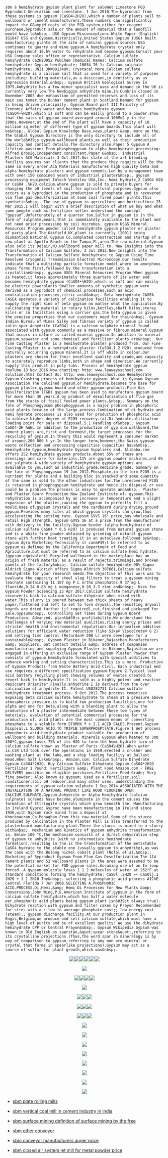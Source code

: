 
```
sbm ä hemihydrate gypsum plant plant for saleWet Limestone FGD Byproduct Generation and Limestone. 1 Jun 2010.The byproduct from these systems is gypsum (CaSO4∙2H2O),which a number of plants sell to wallboard or cement manufacturers.These numbers can significantly impact the O&amp;M costs of the FGD system,either for reagent purchase,byproduct sale,or the amount of material that a landfill would have to&nbsp;. USG Gypsum Misconceptions White Paper (English) IG1847 USG and Gypsum.Historically,United States Gypsum (USG) built manufacturing plants at the site of natural gypsum sources.USG continues to quarry and mine gypsum.A hemihydrate crystal only requires about 18.6% water to rehydrate and become gypsum.Consult your USG Company sales office or representative. Calcium sulfate hemihydrate Ca2H2O9S2 PubChem Chemical Names: Calcium sulfate hemihydrate; Gypsum hemihydrate; 10034 76 1; Calcium sulphate hemihydrate; UNII 3RW091J48V; Crystacal More.Calcium sulfate hemihydrate is a calcium salt that is used for a variety of purposes including: building materials,as a desiccant,in dentistry as an impression material,&nbsp;. Gypsum British Geological Survey in 1975.Anhydrite has a few minor specialist uses and demand in the UK is currently very low.The Newbiggin anhydrite mine,in Cumbria closed in November 2005 due exhaustion of permitted reserves and loss of its main cus tomer,the Dunbar cement plant in Scotland.Demand for gypsum is being driven principally. Gypsum Board part III Ministry of Economic Affairs water and becomes hemihydrate gypsum (CaSO4•½H2O),which is soft and can be easily ground to a powder.show that the sales of gypsum board averaged around 100Mm2 y in the 1990s.However,at the end of.The plant will have a capacity of 10 million sq meter of different type of gypsum boards.This plant will be&nbsp;. Global Gypsum Knowledge Base,news,plants &amp; more on the. The Global Gypsum Directory is the only directory to include all of the world&#39;s gypsum wallboard plants,as well as their production capacity and contact details.The directory also.Paper 5 Gypsum A lifetime passion: From phosphogypsum to alpha hemihydrate processing: Alfred Brosig,independent consultant.Paper 6&nbsp;. Industrial Plasters ACG Materials 3 Oct 2017.Our state of the art blending facility assures our clients that the produce they require will be the same in every order.ACG Materials manufactures high quality beta and alpha hemihydrate plasters and gypsum cements.Led by a management team with over 150 combined years of industrial plaster&nbsp;. gypsum processing equipment Imtech Ventilex USA,Inc. hemi hydrate,2 CaSO4 H2O or CaSO4 .½H2O,calcium.where gypsum is sold to private buyers for changing the pH levels of soil for agricultural purposes.Gypsum also occurs as a byproduct in the production of phosphate and is recovered via flue gas desulfurization at some coal fired power plants.This synthetic&nbsp;. The use of gypsum in agriculture and horticulture 25 Mar 2015.I will begin with a brief description of what we buy and what some people such as.fertilizer seller understand the concept “gypsum”.Unfortunately.of a quarter ton.Sulfur in gypsum is in the form of sulphate,means,that is immediately available to the plant and not need prior processing by soil microbes. gypsum USGS Mineral Resources Program powder called hemihydrate gypsum plaster or plaster of paris.plant.The Oakfield,NY,plant is currently [2001] being dismantled.National Gypsum Co.completed construction and startup of a new plant at Apollo Beach in the Tampa,FL,area.The raw material.Gypsum also sold its Delair,NJ,wallboard paper mill to. New Insights into the Transformation of Calcium Sulfate. 2 Jul 2012.New Insights into the Transformation of Calcium Sulfate Hemihydrate to Gypsum Using Time Resolved Cryogenic Transmission Electron Microscopy.Our results indicate that a multistep particle formation model,where an amorphous phase forms first,followed by the transformation into a crystalline&nbsp;. gypsum USGS Mineral Resources Program When gypsum is heated,it loses approximately three quarters of its water and becomes hemihydrate gypsum (CaSO4•½H2O),which is soft and can easily be.electric powerplants.Smaller amounts of synthetic gypsum were derived as a byproduct of chemical processes,such as acid neutralization processes,citric acid&nbsp;. Beta hemihydrate CASEA CASEA operates a variety of calcination facilities enabling it to supply the right kind of beta gypsum no matter what the application.By calcinating the material in rotary kilns,kettles,shaft kilns,storey kilns or in facilities using a carrier gas,the beta gypsum is given the precise properties that our customers need for their&nbsp;. Gypsum Indian Bureau of Mines Silky and fibrous variety of gypsum is called satin spar.Anhydrite (CaSO4) is a calcium sulphate mineral found associated with gypsum commonly as a massive or fibrous mineral.Gypsum that occurs in nature is called mineral gypsum.In addition to mineral gypsum,seawater and some chemical and fertilizer plants are&nbsp;. Our Fine Casting Plaster is a hemihydrate plaster produced from. Our Fine Casting Plaster is a hemihydrate plaster (CaSO4.1 2 H2O) produced from naturally occurring gypsum mineral.It is off white in colour.Our plasters are chosen for their excellent quality and grade,and capacity to accurately reproduce limbs,both in shape and dimension.We currently supply this product in poly tubs. Process of hemihydrate gypsum YouTube 13 Nov 2016.Now chatting: http: www.leawaysschool.com solution.html Contact Us: http: www.leawaysschool.com Hemihydrate Gypsum Crushing process of hemihydrate gypsum. What is Gypsum Gypsum Association The calcined gypsum,or hemihydrate,becomes the base for gypsum plaster,gypsum board and other gypsum products.Flue Gas Desulfurization (FGD) gypsum has been used to manufacture gypsum board for more than 30 years.A by product of desulfurization of flue gas from the stacks of fossil fueled power plants,&nbsp;. Summary on the fate of Phosphogypsum phosphogypsum is a major problem in phosphoric acid plants because of the large.process.Combination of di hydrate and hemi hydrate processes is also used for production of phosphoric acid to achieve higher degree of P2O5 recovery.(a).Di hydrate.utilisation loading point for sale or disposal.5.1 Handling of&nbsp;. Gypsum CaSO4·2H AWEL In addition to the production of gyp sum wallboard,the cement plants are,first and foremost,the target processes for the recycling of gypsum.In theory this would represent a consumer market of around.200 000 t yr.In the longer term,however,the Swiss gypsum waste collection and processing capacities capacities have&nbsp;. Hemihydrate Gypsum,Hemihydrate Gypsum Suppliers and. Alibaba.com offers 252 hemihydrate gypsum products.About 55% of these are dressings and care for materials,11% are gypsum powder machines,and 6% are sulphate.A wide variety of hemihydrate gypsum options are available to you,such as industrial grade,medicine grade. Summary on the fate of Phosphogypsum 19 Jun 2012.Phosphate,in the form P2O5 is a nutrient for plants and a building bloc in.stacked and some quantity of the same is sold to the other industries for.The unrecovered P2O5 is retained in phosphogypsum hemihydrate and hence its disposal or use could be a problem.The process is easy to operate and&nbsp;. Plaster and Plaster Board Production New Zealand Institute of. gypsum.This rehydration is accompanied by an increase in temperature and a slight expansion of the plaster,causing the gypsum to perfectly fill a mould.Uses of.gypsum crystals and the cardboard during drying.ground gypsum.Provides many sites at which gypsum crystals can grow,thus accelerating the setting rate. Gypsum GVVS 16: price,buy wholesale and retail High strength. Gypsum GVVS 16 at a price from the manufacturer with delivery to the facility.Gypsum binder (alpha hemihydrate of calcium sulfate CaSO4 * 0.5 H2O) is produced from natural gypsum stone and is a white fine powder obtained by grinding of natural gypsum stone with further heat treating it in an autoclave,followed by&nbsp;. Gypsum Agra Marketing Technically it can&#39;t be referred to as gypsum as defined by the California Department of Food and Agriculture,but must be referred to as calcium sulfate hemi hydrate,(gypsum equivalent).Recycled wallboard in the marketplace has an origin of fresh material as a result of rejects,trimmings,and broken panels at the factory&nbsp;. Calcium sulfate hemihydrate 98% Sigma Aldrich Sigma Aldrich offers Sigma Aldrich 307661,Calcium sulfate hemihydrate for your research needs.The objective of this work was to evaluate the capacity of steel slag filters to treat a gypsum mining leachate containing 11 107 mg P L ortho phosphates,9 37 mg L fluoride,0.24 0.83 mg L manganese,0.20 3.3 zinc and&nbsp;. Uses for Gypsum Powder Sciencing 25 Apr 2017.Calcium sulfate hemihydrate reconverts back to calcium sulfate dihydrate when mixed with water.This slurry is poured between two thick sheets of heavy paper,flattened and left to set to form drywall.The resulting drywall boards are dried further (if required),cut,finished and packaged for sale.Gypsum&nbsp;. Controlling Set Times during Gypsum Board Production: Advanced. plant&#39;s profitability.We understand the challenges of varying raw material qualities,rising energy prices and stricter health and environmental regulations.Our innovative additive solutions for efficient water reduction (like Sika® ViscoCrete® G 2) and setting time control (Retardan® 200 L) were developed for a sustainable&nbsp;. Gypsum Plaster in Bikaner,Rajasthan Manufacturers &amp; Suppliers. Get contact details &amp; address of companies manufacturing and supplying Gypsum Plaster in Bikaner,Rajasthan.we are engaged in offering an exclusive range of Gypsum Plaster Powder that consists of gypsum hemihydrate formulated with special additives to enhance working and setting characteristics.This is a more. Production of Gypsum Products from Waste Battery Acid Civil. Each industrial end use requires a different specification gypsum.Figure 2.Typical lead acid battery recycling plant showing volumes of wastes created.to revert back to hemihydrate.It is sold as a highly potent and reactive desiccant Drierite™.Finally,anhydrite I is derived from the over calcination of anhydrite II. Patent US8282731 Calcium sulfate hemihydrate treatment process. 9 Oct 2012.The process comprises exposing beta calcium sulfate hemihydrate to steam at a pressure above atmospheric pressure.is to build two production facilities,one for alpha and one for beta,along with a blending plant to allow the production of a plaster intermediate between these two types of materials. evaluation of potential commercial processes for the production of. acid plants are the most common means of converting phosphate to a soluble form.STORMX f c.I.I ACID SALES.Present.Gypsum Disposal.L SLUDCE ACID.TO TRIPLB SUPERPHOSPtlATB.Figure 1 Wet process phoephoric acid.hemihydrate product suitable for production of wallboard and building materials. Minerals Gypsum When heated to 300 350ºC,gypsum loses 75% of its H2O to form the hemi hydrate form of calcium sulfate known as Plaster of Paris (CaSO4½H2O).When water is.CSR Ltd took over the operations in 1959,erected a crusher and washing plant at the lake,and a ship loading facility at Ballast Head.When Salt Lake&nbsp;. Amazon.com: Calcium Sulfate Dihydrate Gypsum CaSO4*2H2O. Buy Calcium Sulfate Dihydrate Gypsum CaSO4*2H2O Fertilizer 1 Pound: Fertilizers &amp; Plant Food Amazon.com ✓ FREE DELIVERY possible on eligible purchases.Fertilizer Feed Grade; Very fine powder; Also known as gypsum; Used as a fertilizer,soil conditioner,soil pH reducer,and many other uses. understanding the requirements of gypsum calcium sulphate 1 Sep 2014.ASSOCIATED WITH THE INSTALLATION OF A NATURAL PRODUCT LIKE WOOD FLOORING OVER CALCIUM.SULPHATE.Gypsum,Anhydrite or Alpha Hemihydrate (calcium sulphate) screeds have become.aluminate in the cement causes the formation of Ettringite crystals which grow beneath the. Manufacturing in Ireland Gyproc Gyproc have been manufacturing in Ireland since 1936,with Gypsum rock mined from a deposit at Knocknacran,Co.Monaghan.From this raw material.Some of the stucco produced by calcination in the Plaster Mill is also transferred to the plasterboard manufacturing plant.There the stucco is mixed to a slurry with&nbsp;. Mechanism and kinetics of gypsum anhydrite transformation in. Below 100 °C,the mechanism consists of a direct dehydration step of gypsum to anhydrite (with no intermediate hemihydrate formation),resulting in the.is the transformation of the metastable CaSO4 hydrate to the stable one (usually gypsum to anhydrite),as was the case with the Bulong nickel cobalt plant (Nofal et al.&nbsp;. Marketing of Byproduct Gypsum From Flue Gas Desulfurization The 114 cement plants and 52 wallboard plants In the area were assumed to be the potential market for FGD gypsum sales.Assuming use of an In loop forced .A gypsum molecule loses 1 1 2 molecules of water at 262°F at standard conditions,forming the hemihydrate: CaSOl .2H20 »• CaSOlj.1 2H20 + 1 1 2H20 The&nbsp;. selecting a phosphoric acid process AIChE Central Florida 7 Jun 2008.SELECTING A.PHOSPHORIC ACID.PROCESS.Di,Hemi,&amp; Hemi Di Processes for New Plants &amp; Conversions.John Wing,P.E.American Institute of.gypsum in the form of calcium sulfate hemihydrate,which has half a water molecule per.phosphoric acid plants being gypsum plant isn&#39;t always true). Dihydrate reaction with gypsum and filter cakes by Prayon Recommended for sites with a : low to average phosphate cost;; low energy cost (steam);; gypsum discharge facility.At our production plant in Engis,Belgium,we produce and sell calcium sulfate,which must have a high level of purity and be of excellent quality: We use the dihydrate hemihydrate CPP or Central Prayon&nbsp;. Gypsum Wikipedia Gypsum was known in Old English as spærstān,&quot;spear stone&quot;,referring to its crystalline projections.(Thus,the word spar in mineralogy is by way of comparison to gypsum,referring to any non ore mineral or crystal that forms in spearlike projections).Gypsum may act as a source of sulfur for plant growth,which was&nbsp;. 
```

<div align="center">
  
<a rel="nofollow" href="https://m.shibang-china.com?f=github&k=sbm+%C3%A4+hemihydrate+gypsum+plant+plant+for+sale"><img src="https://static.shibang-china.com/en/l.png"></a><img src="https://static.shibang-china.com/en/hw.png"><a rel="nofollow" href="https://m.shibang-china.com/product/?f=github&k=sbm+%C3%A4+hemihydrate+gypsum+plant+plant+for+sale"><img src="https://static.shibang-china.com/en/p.png"></a><a rel="nofollow" href="https://m.shibang-china.com/cases/?f=github&k=sbm+%C3%A4+hemihydrate+gypsum+plant+plant+for+sale"><img src="https://static.shibang-china.com/en/c.png"></a><a rel="nofollow" href="https://m.shibang-china.com/news/?f=github&k=sbm+%C3%A4+hemihydrate+gypsum+plant+plant+for+sale"><img src="https://static.shibang-china.com/en/n.png"></a><a rel="nofollow" href="https://m.shibang-china.com?f=github&k=sbm+%C3%A4+hemihydrate+gypsum+plant+plant+for+sale"><img src="https://static.shibang-china.com/en/m.png"></a>

<a rel="nofollow" href="https://m.shibang-china.com/product/?f=github&k=sbm+%C3%A4+hemihydrate+gypsum+plant+plant+for+sale"><img src="https://static.shibang-china.com/en/b.jpg"></a>
  
<a rel="nofollow" href="https://m.shibang-china.com/solution-aggregate.html?f=github&k=sbm+%C3%A4+hemihydrate+gypsum+plant+plant+for+sale"><img src="https://static.shibang-china.com/en/a.jpg"></a><a rel="nofollow" href="https://m.shibang-china.com/solution-mine.html?f=github&k=sbm+%C3%A4+hemihydrate+gypsum+plant+plant+for+sale"><img src="https://static.shibang-china.com/en/m.jpg"></a><a rel="nofollow" href="https://m.shibang-china.com/solution-mill.html?f=github&k=sbm+%C3%A4+hemihydrate+gypsum+plant+plant+for+sale"><img src="https://static.shibang-china.com/en/g.jpg"></a><a rel="nofollow" href="https://m.shibang-china.com/solution-epc.html?f=github&k=sbm+%C3%A4+hemihydrate+gypsum+plant+plant+for+sale"><img src="https://static.shibang-china.com/en/e.jpg"></a>

<a rel="nofollow" href="https://m.shibang-china.com/product/?f=github&k=sbm+%C3%A4+hemihydrate+gypsum+plant+plant+for+sale"><img src="https://static.shibang-china.com/en/a-p.png"></a>

<a rel="nofollow" href="https://m.shibang-china.com/product/crusher/c6x.html?f=github&k=sbm+%C3%A4+hemihydrate+gypsum+plant+plant+for+sale"><img src="https://static.shibang-china.com/en/j.jpg"></a><a rel="nofollow" href="https://m.shibang-china.com/product/crusher/ci5x.html?f=github&k=sbm+%C3%A4+hemihydrate+gypsum+plant+plant+for+sale"><img src="https://static.shibang-china.com/en/i.jpg"></a><a rel="nofollow" href="https://m.shibang-china.com/product/crusher/hst.html?f=github&k=sbm+%C3%A4+hemihydrate+gypsum+plant+plant+for+sale"><img src="https://static.shibang-china.com/en/c.jpg"></a>

<a rel="nofollow" href="https://m.shibang-china.com/product/mill/mtw.html?f=github&k=sbm+%C3%A4+hemihydrate+gypsum+plant+plant+for+sale"><img src="https://static.shibang-china.com/en/mtw.jpg"></a><a rel="nofollow" href="https://m.shibang-china.com/product/mill/scm.html?f=github&k=sbm+%C3%A4+hemihydrate+gypsum+plant+plant+for+sale"><img src="https://static.shibang-china.com/en/scm.jpg"></a><a rel="nofollow" href="https://m.shibang-china.com/product/mill/lm.html?f=github&k=sbm+%C3%A4+hemihydrate+gypsum+plant+plant+for+sale"><img src="https://static.shibang-china.com/en/lm.jpg"></a>

<a rel="nofollow" href="https://m.shibang-china.com/product/sand/vsi6x.html?f=github&k=sbm+%C3%A4+hemihydrate+gypsum+plant+plant+for+sale"><img src="https://static.shibang-china.com/en/6x.jpg"></a><a rel="nofollow" href="https://m.shibang-china.com/product/sand/vu.html?f=github&k=sbm+%C3%A4+hemihydrate+gypsum+plant+plant+for+sale"><img src="https://static.shibang-china.com/en/vu.jpg"></a><a rel="nofollow" href="https://m.shibang-china.com/product/mobile/klun.html?f=github&k=sbm+%C3%A4+hemihydrate+gypsum+plant+plant+for+sale"><img src="https://static.shibang-china.com/en/k.jpg"></a>

<a rel="nofollow" href="https://m.shibang-china.com/cases/?f=github&k=sbm+%C3%A4+hemihydrate+gypsum+plant+plant+for+sale"><img src="https://static.shibang-china.com/en/case.png"></a>

<a rel="nofollow" href="https://m.shibang-china.com/cases/aggregate/202.html?f=github&k=sbm+%C3%A4+hemihydrate+gypsum+plant+plant+for+sale"><img src="https://static.shibang-china.com/en/c-1.jpg"></a>

<a rel="nofollow" href="https://m.shibang-china.com/cases/aggregate/203.html?f=github&k=sbm+%C3%A4+hemihydrate+gypsum+plant+plant+for+sale"><img src="https://static.shibang-china.com/en/c-2.jpg"></a>

<a rel="nofollow" href="https://m.shibang-china.com/cases/mill/123.html?f=github&k=sbm+%C3%A4+hemihydrate+gypsum+plant+plant+for+sale"><img src="https://static.shibang-china.com/en/c-3.jpg"></a>

<a rel="nofollow" href="https://m.shibang-china.com/contact_us.html?f=github&k=sbm+%C3%A4+hemihydrate+gypsum+plant+plant+for+sale"><img src="https://static.shibang-china.com/en/contact.png"></a>

<a rel="nofollow" href="https://swt.shibang-china.com/?f=github&k=sbm+%C3%A4+hemihydrate+gypsum+plant+plant+for+sale"><img src="https://static.shibang-china.com/en/chat.png"></a>

<a rel="nofollow" href="https://whatsapp.shibangsoft.com/WhatsApp.php?f=github&k=sbm+%C3%A4+hemihydrate+gypsum+plant+plant+for+sale"><img src="https://static.shibang-china.com/en/whatsapp.png"></a>

<a rel="nofollow" href="https://m.shibang-china.com/?f=github&k=sbm+%C3%A4+hemihydrate+gypsum+plant+plant+for+sale"><img src="https://static.shibang-china.com/en/website.png"></a>

</div>


* [sbm plate rolling mills](sbm%20plate%20rolling%20mills.md)

* [sbm vertical coal mill in cement industry in india](sbm%20vertical%20coal%20mill%20in%20cement%20industry%20in%20india.md)

* [sbm surface mining definition of surface mining by the free](sbm%20surface%20mining%20definition%20of%20surface%20mining%20by%20the%20free.md)

* [sbm other conveyor](sbm%20other%20conveyor.md)

* [sbm conveyor manufacturers auger price](sbm%20conveyor%20manufacturers%20auger%20price.md)

* [sbm closed air system jet mill for metal powder price](sbm%20closed%20air%20system%20jet%20mill%20for%20metal%20powder%20price.md)